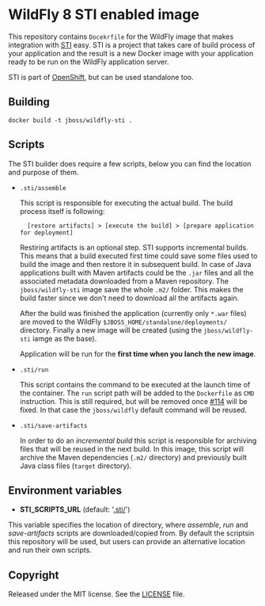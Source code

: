 # WildFly 8 STI enabled image

This repository contains `Docekrfile` for the WildFly image that makes integration with [STI](https://github.com/openshift/source-to-image) easy. STI is a project that takes care of build process of your application and the result is a new Docker image with your application ready to be run on the WildFly application server.

STI is part of [OpenShift](https://github.com/openshift/origin), but can be used standalone too.

## Building

`docker build -t jboss/wildfly-sti .`

## Scripts

The STI builder does require a few scripts, below you can find the location and purpose of them.

* `.sti/assemble`

    This script is responsible for executing the actual build. The build process itself is following:

        [restore artifacts] > [execute the build] > [prepare application for deployment]

    Restiring artifacts is an optional step. STI supports incremental builds. This means that a build executed first time could save some files used to build the image and then restore it in subsequent build. In case of Java applications built with Maven artifacts could be the `.jar` files and all the associated metadata downloaded from a Maven repository. The `jboss/wildfly-sti` image save the whole `.m2/` folder. This makes the build faster since we don't need to download all the artifacts again.
    
    After the build was finished the application (currently only `*.war` files) are moved to the WildFly `$JBOSS_HOME/standalone/deployments/` directory. Finally a new image will be created (using the `jboss/wildfly-sti` iamge as the base).
    
    Application will be run for the **first time when you lanch the new image**.
    
* `.sti/run`

    This script contains the command to be executed at the launch time of the container. The `run` script path will be added to the `Dockerfile` as  `CMD` instruction. This is still required, but will be removed once [#114](https://github.com/openshift/source-to-image/issues/114) will be fixed. In that case the `jboss/wildfly` default command will be reused.

* `.sti/save-artifacts`

    In order to do an *incremental build* this script is responsible for archiving files that will be reused in the next build. In this image, this script will archive the Maven dependencies (`.m2/` directory) and previously built Java class files (`target` directory).

## Environment variables

*  **STI_SCRIPTS_URL** (default: '[.sti/](https://raw.githubusercontent.com/goldmann/openshift-jboss-wildfly/master/.sti)')

  This variable specifies the location of directory, where *assemble*, *run* and *save-artifacts* scripts are downloaded/copied from. By default the scriptsin this repository will be used, but users can provide an alternative location and run their own scripts.
  
## Copyright

Released under the MIT license. See the [LICENSE](https://github.com/goldmann/openshift-jboss-wildfly/blob/master/LICENSE) file.
